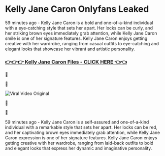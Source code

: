 # Kelly Jane Caron Onlyfans Leaked

<p>59 minutes ago - Kelly Jane Caron is a bold and one-of-a-kind individual with a eye-catching style that sets her apart. Her locks can be curly, and her striking brown eyes immediately grab attention, while Kelly Jane Caron smile is one of her signature features. Kelly Jane Caron enjoys getting creative with her wardrobe, ranging from casual outfits to eye-catching and elegant looks that showcase her vibrant and artistic personality.</p><p>
<h3><a href="https://fansleaks.com-getfree.pro/kelly-jane-caron" rel="nofollow">👉👉👉 Kelly Jane Caron Files - CLICK HERE 👈👈</a></h3>
<p>🔻</p>
<p>🔻</p> <p>
<a href="https://fansleaks.com-getfree.pro/kelly-jane-caron" rel="nofollow"><img src="https://i.imgur.com/0ZbtXZ5.gif" alt="Viral Video Original" style="max-width: 100%; display: inline-block;" data-target="animated-image.originalImage"></a>
<p>🔻</p>
<p>🔻</p> <p>59 minutes ago - Kelly Jane Caron is a self-assured and one-of-a-kind individual with a remarkable style that sets her apart. Her locks can be red, and her captivating brown eyes immediately grab attention, while Kelly Jane Caron expression is one of her signature features. Kelly Jane Caron enjoys getting creative with her wardrobe, ranging from laid-back outfits to bold and elegant looks that express her dynamic and imaginative personality.</p>